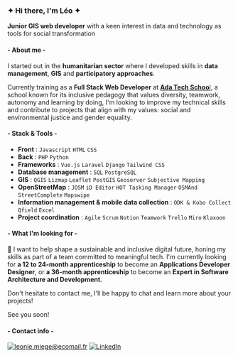 ### ✦ Hi there, I'm Léo ✦

**Junior GIS web developer** with a keen interest in data and technology as tools for social transformation 

#### - About me -

I started out in the **humanitarian sector** where I developed skills in **data management**, **GIS** and **participatory approaches**.  

Currently training as a **Full Stack Web Developer** at [**Ada Tech Schoo**l](https://adatechschool.fr/), a school known for its inclusive pedagogy that values diversity, teamwork, autonomy and learning by doing, I'm looking to improve my technical skills and contribute to projects that align with my values: social and environmental justice and gender equality.  

#### - Stack & Tools -
* **Front** : `Javascript` `HTML` `CSS`  
* **Back** : `PHP` `Python`  
* **Frameworks** : `Vue.js` `Laravel` `Django` `Tailwind CSS`  
* **Database management** : `SQL` `PostgreSQL`  
* **GIS** : `QGIS` `Lizmap` `Leaflet` `PostGIS` `Geoserver` `Subjective Mapping`  
* **OpenStreetMap** : `JOSM` `iD Editor` `HOT Tasking Manager` `OSMAnd` `StreetComplete` `Mapswipe` 
* **Information management & mobile data collection** : `ODK & Kobo Collect` `Qfield` `Excel`  
* **Project coordination** : `Agile` `Scrum` `Notion` `Teamwork` `Trello` `Miro` `Klaxoon`  

#### - What I'm looking for -
💬 I want to help shape a sustainable and inclusive digital future, honing my skills as part of a team committed to meaningful tech. I'm currently looking for **a 12 to 24-month apprenticeship** to become an **Applications Developer Designer**, or **a 36-month apprenticeship** to become an **Expert in Software Architecture and Development**.  

Don't hesitate to contact me, I'll be happy to chat and learn more about your projects!  

See you soon!  

#### - Contact info -
[![leonie.miege@ecomail.fr](https://img.shields.io/badge/-Email-2E8B57?style=flat&logo=Mail.Ru&logoColor=white)](mailto:leonie.miege@ecomail.fr)
[![LinkedIn](https://img.shields.io/badge/-LinkedIn-0077B5?style=flat&logo=LinkedIn&logoColor=white)](https://www.linkedin.com/in/leonie-miege-webdev-for-social-impact/)
